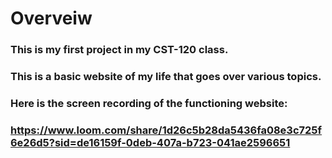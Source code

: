 # Overveiw

### This is my first project in my CST-120 class.

### This is a basic website of my life that goes over various topics.

### Here is the screen recording of the functioning website:
### https://www.loom.com/share/1d26c5b28da5436fa08e3c725f6e26d5?sid=de16159f-0deb-407a-b723-041ae2596651
